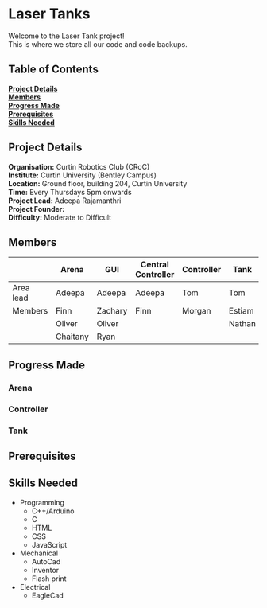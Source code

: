 # Laser Tanks
Welcome to the Laser Tank project!<br>
This is where we store all our code and code backups.

## Table of Contents
 **[Project Details](#project-details)**<br>
 **[Members](#Members)**<br>
 **[Progress Made](#progress-made)**<br>
 **[Prerequisites](#prerequisites)**<br>
 **[Skills Needed](#skills-needed)**<br>

## Project Details

**Organisation:** Curtin Robotics Club (CRoC)<br>
**Institute:** Curtin University (Bentley Campus)<br>
**Location:** Ground floor, building  204, Curtin University<br>
**Time:** Every Thursdays 5pm onwards <br>
**Project Lead:** Adeepa Rajamanthri<br>
**Project Founder:** <br>
**Difficulty:** Moderate to Difficult<br>

## Members

|         |Arena   |GUI        |Central Controller|Controller |Tank  |
|---------|--------|-----------|------------------|-----------|------|
|Area lead| Adeepa |Adeepa     |Adeepa            |Tom        |Tom   |
|Members  |Finn    |Zachary    |Finn              |Morgan     |Estiam|
|         |Oliver  |Oliver     |                  |           |Nathan|
|         |Chaitany|Ryan       |                  |           |      |


## Progress Made
### Arena
### Controller
### Tank

## Prerequisites

## Skills Needed

 * Programming
   * C++/Arduino
   * C
   * HTML
   * CSS
   * JavaScript
 * Mechanical
   * AutoCad
   * Inventor
   * Flash print
 * Electrical
   * EagleCad


